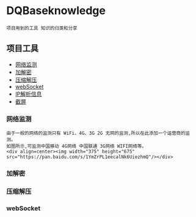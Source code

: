 # DQBaseknowledge 
    
    项目用到的工具 知识的归类和分享

## 项目工具

- [网络监测](#NetworkTool)
- [加解密](#Decryption)
- [压缩解压](#Compression)
- [webSocket](#webSocket)
- [IP解析信息](#IPInfo)
- [截屏](#Screenshots)


### 网络监测

    由于一般的网络的监测只有 WiFi、4G、3G 2G 无网的监测,所以在此添加一个运营商的监测。
    如图所示,可监测中国移动 4G网络 中国联通 3G网络 WIFI网络等。
    <div align=center><img width="375" height="675" src="https://pan.baidu.com/s/1YmZrPL1eecalNk6UiezhmQ"/></div>

### 加解密



### 压缩解压


### webSocket 

